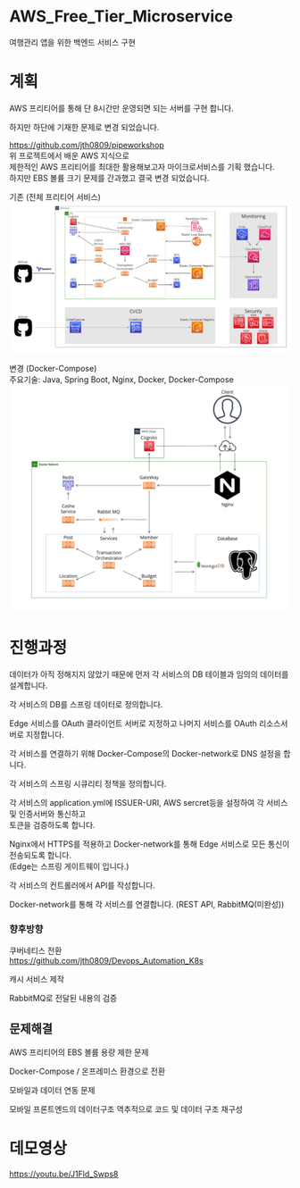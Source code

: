 # AWS_Free_Tier_Microservice
여행관리 앱을 위한 백엔드 서비스 구현

# 계획
AWS 프리티어를 통해 단 8시간만 운영되면 되는 서버를 구현 합니다.

하지만 하단에 기재한 문제로 변경 되었습니다.

https://github.com/jth0809/pipeworkshop  
위 프로젝트에서 배운 AWS 지식으로  
제한적인 AWS 프리티어를 최대한 활용해보고자 마이크로서비스를 기획 했습니다.  
하지만 EBS 볼륨 크기 문제를 간과했고 결국 변경 되었습니다.

기존 (전체 프리티어 서비스)
![구조도](img/AWS_service.png)


변경 (Docker-Compose)  
주요기술: Java, Spring Boot, Nginx, Docker, Docker-Compose
![구조도](img/service.png)
# 진행과정
데이터가 아직 정해지지 않았기 때문에 먼저 각 서비스의 DB 테이블과 임의의 데이터를 설계합니다.

각 서비스의 DB를 스프링 데이터로 정의합니다.

Edge 서비스를 OAuth 클라이언트 서버로 지정하고 나머지 서비스를 OAuth 리소스서버로 지정합니다.

각 서비스를 연결하기 위해 Docker-Compose의 Docker-network로 DNS 설정을 합니다.

각 서비스의 스프링 시큐리티 정책을 정의합니다.

각 서비스의 application.yml에 ISSUER-URI, AWS sercret등을 설정하여 각 서비스 및 인증서버와 통신하고  
토큰을 검증하도록 합니다.

Nginx에서 HTTPS를 적용하고 Docker-network를 통해 Edge 서비스로 모든 통신이 전송되도록 합니다.  
(Edge는 스프링 게이트웨이 입니다.)

각 서비스의 컨트롤러에서 API를 작성합니다.

Docker-network를 통해 각 서비스를 연결합니다. (REST API, RabbitMQ(미완성))

### 향후방향
쿠버네티스 전환  
https://github.com/jth0809/Devops_Automation_K8s

캐시 서비스 제작

RabbitMQ로 전달된 내용의 검증

## 문제해결
AWS 프리티어의 EBS 볼륨 용량 제한 문제  

Docker-Compose / 온프레미스 환경으로 전환

모바일과 데이터 연동 문제

모바일 프론트엔드의 데이터구조 역추적으로 코드 및 데이터 구조 재구성

# 데모영상
https://youtu.be/J1Fld_Swps8
